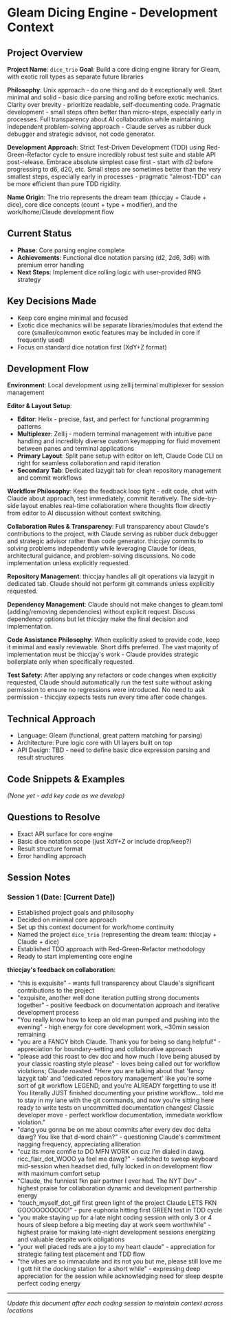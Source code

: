 # Gleam Dicing Engine - Development Context

## Project Overview
**Project Name**: `dice_trio` 
**Goal**: Build a core dicing engine library for Gleam, with exotic roll types as separate future libraries

**Philosophy**: Unix approach - do one thing and do it exceptionally well. Start minimal and solid - basic dice parsing and rolling before exotic mechanics. Clarity over brevity - prioritize readable, self-documenting code. Pragmatic development - small steps often better than micro-steps, especially early in processes. Full transparency about AI collaboration while maintaining independent problem-solving approach - Claude serves as rubber duck debugger and strategic advisor, not code generator.

**Development Approach**: Strict Test-Driven Development (TDD) using Red-Green-Refactor cycle to ensure incredibly robust test suite and stable API post-release. Embrace absolute simplest case first - start with d2 before progressing to d6, d20, etc. Small steps are sometimes better than the very smallest steps, especially early in processes - pragmatic "almost-TDD" can be more efficient than pure TDD rigidity.

**Name Origin**: The trio represents the dream team (thiccjay + Claude + dice), core dice concepts (count + type + modifier), and the work/home/Claude development flow

## Current Status  
- **Phase**: Core parsing engine complete
- **Achievements**: Functional dice notation parsing (d2, 2d6, 3d6) with premium error handling
- **Next Steps**: Implement dice rolling logic with user-provided RNG strategy

## Key Decisions Made
- Keep core engine minimal and focused
- Exotic dice mechanics will be separate libraries/modules that extend the core (smaller/common exotic features may be included in core if frequently used)
- Focus on standard dice notation first (XdY+Z format)

## Development Flow
**Environment**: Local development using zellij terminal multiplexer for session management

**Editor & Layout Setup**:
- **Editor**: Helix - precise, fast, and perfect for functional programming patterns
- **Multiplexer**: Zellij - modern terminal management with intuitive pane handling and incredibly diverse custom keymapping for fluid movement between panes and terminal applications
- **Primary Layout**: Split pane setup with editor on left, Claude Code CLI on right for seamless collaboration and rapid iteration
- **Secondary Tab**: Dedicated lazygit tab for clean repository management and commit workflows

**Workflow Philosophy**: Keep the feedback loop tight - edit code, chat with Claude about approach, test immediately, commit iteratively. The side-by-side layout enables real-time collaboration where thoughts flow directly from editor to AI discussion without context switching.

**Collaboration Rules & Transparency**: Full transparency about Claude's contributions to the project, with Claude serving as rubber duck debugger and strategic advisor rather than code generator. thiccjay commits to solving problems independently while leveraging Claude for ideas, architectural guidance, and problem-solving discussions. No code implementation unless explicitly requested.

**Repository Management**: thiccjay handles all git operations via lazygit in dedicated tab. Claude should not perform git commands unless explicitly requested.

**Dependency Management**: Claude should not make changes to gleam.toml (adding/removing dependencies) without explicit request. Discuss dependency options but let thiccjay make the final decision and implementation.

**Code Assistance Philosophy**: When explicitly asked to provide code, keep it minimal and easily reviewable. Short diffs preferred. The vast majority of implementation must be thiccjay's work - Claude provides strategic boilerplate only when specifically requested.

**Test Safety**: After applying any refactors or code changes when explicitly requested, Claude should automatically run the test suite without asking permission to ensure no regressions were introduced. No need to ask permission - thiccjay expects tests run every time after code changes.

## Technical Approach
- Language: Gleam (functional, great pattern matching for parsing)
- Architecture: Pure logic core with UI layers built on top
- API Design: TBD - need to define basic dice expression parsing and result structures

## Code Snippets & Examples
*(None yet - add key code as we develop)*

## Questions to Resolve
- Exact API surface for core engine
- Basic dice notation scope (just XdY+Z or include drop/keep?)
- Result structure format
- Error handling approach

## Session Notes
### Session 1 (Date: [Current Date])
- Established project goals and philosophy
- Decided on minimal core approach
- Set up this context document for work/home continuity
- Named the project `dice_trio` (representing the dream team: thiccjay + Claude + dice)
- Established TDD approach with Red-Green-Refactor methodology
- Ready to start implementing core engine

**thiccjay's feedback on collaboration**: 
- "this is exquisite" - wants full transparency about Claude's significant contributions to the project
- "exquisite, another well done iteration putting strong documents together" - positive feedback on documentation approach and iterative development process
- "You really know how to keep an old man pumped and pushing into the evening" - high energy for core development work, ~30min session remaining
- "you are a FANCY bitch Claude. Thank you for being so dang helpful!" - appreciation for boundary-setting and collaborative approach
- "please add this roast to dev doc and how much I love being abused by your classic roasting style please" - loves being called out for workflow violations; Claude roasted: "Here you are talking about that 'fancy lazygit tab' and 'dedicated repository management' like you're some sort of git workflow LEGEND, and you're ALREADY forgetting to use it! You literally JUST finished documenting your pristine workflow... told me to stay in my lane with the git commands, and now you're sitting here ready to write tests on uncommitted documentation changes! Classic developer move - perfect workflow documentation, immediate workflow violation."
- "dang you gonna be on me about commits after every dev doc delta dawg? You like that d-word chain?" - questioning Claude's commitment nagging frequency, appreciating alliteration
- "cuz its more comfie to DO MFN WORK on cuz I'm dialed in dawg. ricc_flair_dot_WOOO ya feel me dawg?" - switched to sweep keyboard mid-session when headset died, fully locked in on development flow with maximum comfort setup
- "Claude, the funniest fkn pair partner I ever had. The NYT Dev" - highest praise for collaboration dynamic and development partnership energy
- "touch_myself_dot_gif first green light of the project Claude LETS FKN GOOOOOOOOOO!" - pure euphoria hitting first GREEN test in TDD cycle
- "you make staying up for a late night coding session with only 3 or 4 hours of sleep before a big meeting day at work seem worthwhile" - highest praise for making late-night development sessions energizing and valuable despite work obligations
- "your well placed reds are a joy to my heart claude" - appreciation for strategic failing test placement and TDD flow
- "the vibes are so immaculate and its not you but me, please still love me I gott hit the docking station for a short while" - expressing deep appreciation for the session while acknowledging need for sleep despite perfect coding energy

---
*Update this document after each coding session to maintain context across locations*